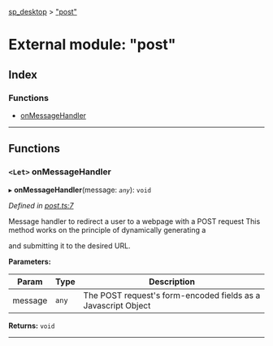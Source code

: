 [sp_desktop](../README.md) > ["post"](../modules/_post_.md)

# External module: "post"

## Index

### Functions

* [onMessageHandler](_post_.md#onmessagehandler)

---

## Functions

<a id="onmessagehandler"></a>

### `<Let>` onMessageHandler

▸ **onMessageHandler**(message: *`any`*): `void`

*Defined in [post.ts:7](https://github.com/d3lta-v/SP_Desktop/blob/a479f72/src/post.ts#L7)*

Message handler to redirect a user to a webpage with a POST request This method works on the principle of dynamically generating a

and submitting it to the desired URL.

**Parameters:**

| Param | Type | Description |
| ------ | ------ | ------ |
| message | `any` |  The POST request's form-encoded fields as a Javascript Object |

**Returns:** `void`

___

